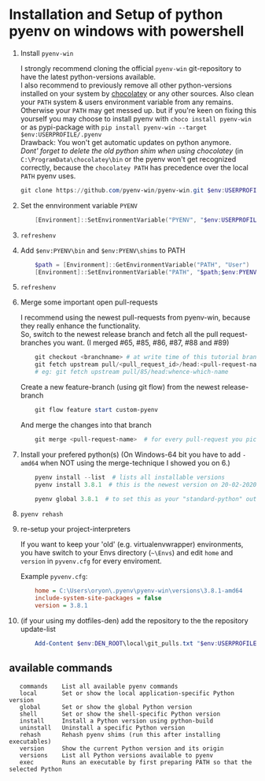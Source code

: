# Installation and Setup of python pyenv on windows with powershell

1. Install `pyenv-win`

    I strongly recommend cloning the official `pyenv-win` git-repository to have the latest python-versions available.\
    I also recommend to previously remove all other python-versions installed on your system by [chocolatey](https://chocolatey.org/) or any other sources. Also clean your `PATH` system & users environment variable from any remains.\
    Otherwise your `PATH` may get messed up. but if you're keen on fixing this yourself you may choose to install pyenv
    with `choco install pyenv-win` or as pypi-package with `pip install pyenv-win --target $env:USERPROFILE/.pyenv`\
    Drawback: You won't get automatic updates on python anymore.\
    *Dont' forget to delete the old python shim when using chocolatey* (in `C:\ProgramData\chocolatey\bin` or the pyenv won't get recognized correctly,
    because the `chocolatey PATH` has precedence over the local `PATH` pyenv uses.

    ```powershell
    git clone https://github.com/pyenv-win/pyenv-win.git $env:USERPROFILE\.pyenv
    ```

2. Set the ennvironment variable `PYENV`

    ```powershell
        [Environment]::SetEnvironmentVariable("PYENV", "$env:USERPROFILE\.pyenv\pyenv-win", "Machine")
    ```

3. `refreshenv`

4. Add `$env:PYENV\bin` and `$env:PYENV\shims` to PATH

    ```powershell
        $path = [Environment]::GetEnvironmentVariable("PATH", "User")
        [Environment]::SetEnvironmentVariable("PATH", "$path;$env:PYENV\bin;$env:PYENV\shims", "User")
    ```

5. `refreshenv`

6. Merge some important open pull-requests

    I recommend using the newest pull-requests from pyenv-win, because they really enhance the functionality.\
    So, switch to the newest release branch and fetch all the pull request-branches you want. (I merged #65, #85, #86, #87, #88 and #89)

    ```powershell
        git checkout <branchname> # at write time of this tutorial branchname is: v1.2.5
        git fetch upstream pull/<pull_request_id>/head:<pull-request-name>
        # eg: git fetch upstream pull/85/head:whence-which-name
    ```

    Create a new feature-branch (using git flow) from the newest release-branch

    ```powershell
        git flow feature start custom-pyenv
    ```

    And merge the changes into that branch

    ```powershell
        git merge <pull-request-name>  # for every pull-request you picked
    ```

7. Install your prefered python(s) (On Windows-64 bit you have to add `-amd64` when NOT using the merge-technique I showed you on 6.)

    ```powershell
        pyenv install --list  # lists all installable versions
        pyenv install 3.8.1  # this is the newest version on 20-02-2020

        pyenv global 3.8.1  # to set this as your "standard-python" outside of venvs
    ```

8. `pyenv rehash`

9. re-setup your project-interpreters

    If you want to keep your 'old' (e.g. virtualenvwrapper) environments, you have switch to your Envs directory
    (`~\Envs`) and edit `home` and `version` in `pyvenv.cfg` for every enviroment.

    Example `pyvenv.cfg`:

    ```pyvenv.cfg
        home = C:\Users\oryon\.pyenv\pyenv-win\versions\3.8.1-amd64
        include-system-site-packages = false
        version = 3.8.1
    ```

10. (if your using my dotfiles-den) add the repository to the the repository update-list

    ```powershell
        Add-Content $env:DEN_ROOT\local\git_pulls.txt "$env:USERPROFILE\.pyenv"
    ```

## available commands

```pyenv
   commands    List all available pyenv commands
   local       Set or show the local application-specific Python version
   global      Set or show the global Python version
   shell       Set or show the shell-specific Python version
   install     Install a Python version using python-build
   uninstall   Uninstall a specific Python version
   rehash      Rehash pyenv shims (run this after installing executables)
   version     Show the current Python version and its origin
   versions    List all Python versions available to pyenv
   exec        Runs an executable by first preparing PATH so that the selected Python
```
